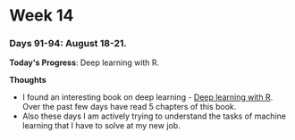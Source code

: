 # Week 14

### Days 91-94: August 18-21.

**Today's Progress**: Deep learning with R.

**Thoughts** 
- I found an interesting book on deep learning - [Deep learning with R](https://www.manning.com/books/deep-learning-with-r). Over the past few days have read 5 chapters of this book. 
- Also these days I am actively trying to understand the tasks of machine learning that I have to solve at my new job.
